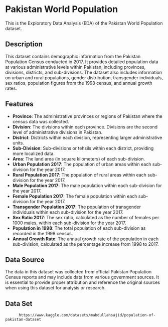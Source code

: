 # Pakistan World Population  

This is the Exploratory Data Analysis (EDA) of the Pakistan World Population dataset.

## Description

This dataset contains demographic information from the Pakistan Population Census conducted in 2017. It provides detailed population data at various administrative levels within Pakistan, including provinces, divisions, districts, and sub-divisions. The dataset also includes information on urban and rural populations, gender distribution, transgender individuals, sex ratios, population figures from the 1998 census, and annual growth rates.

## Features

- **Province**: The administrative provinces or regions of Pakistan where the census data was collected.
- **Division**: The divisions within each province. Divisions are the second level of administrative divisions in Pakistan.
- **District**: Districts within each division, representing larger administrative units.
- **Sub-Division**: Sub-divisions or tehsils within each district, providing more localized data.
- **Area**: The land area (in square kilometers) of each sub-division.
- **Urban Population 2017**: The population of urban areas within each sub-division for the year 2017.
- **Rural Population 2017**: The population of rural areas within each sub-division for the year 2017.
- **Male Population 2017**: The male population within each sub-division for the year 2017.
- **Female Population 2017**: The female population within each sub-division for the year 2017.
- **Transgender Population 2017**: The population of transgender individuals within each sub-division for the year 2017.
- **Sex Ratio 2017**: The sex ratio, calculated as the number of females per 1000 males, within each sub-division for the year 2017.
- **Population in 1998**: The total population of each sub-division as recorded in the 1998 census.      
- **Annual Growth Rate**: The annual growth rate of the population in each sub-division, calculated as the percentage increase from 1998 to 2017.

## Data Source

The data in this dataset was collected from official Pakistan Population Census reports and may include data from various government sources. It is essential to provide proper attribution and reference the original sources when using this dataset for analysis or research.

## Data Set
          https://www.kaggle.com/datasets/mabdullahsajid/population-of-pakistan-dataset
